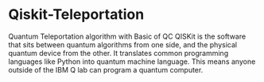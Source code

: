 # Qiskit-Teleportation
Quantum Teleportation algorithm with Basic of QC
QISKit is the software that sits between quantum algorithms from one side,
and the physical quantum device from the other. It translates common 
programming languages like Python into quantum machine language. 
This means anyone outside of the IBM Q lab can program a quantum computer.
